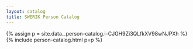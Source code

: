 ```yaml
---
layout: catalog
title: SWERIK Person Catalog
---
```

{% assign p = site.data._person-catalog.i-CJGH9Zi3QLfkXV98wNJPXh %}
{% include person-catalog.html p=p %}


